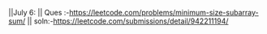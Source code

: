 
||July 6: || Ques :-https://leetcode.com/problems/minimum-size-subarray-sum/  || soln:-https://leetcode.com/submissions/detail/942211194/
